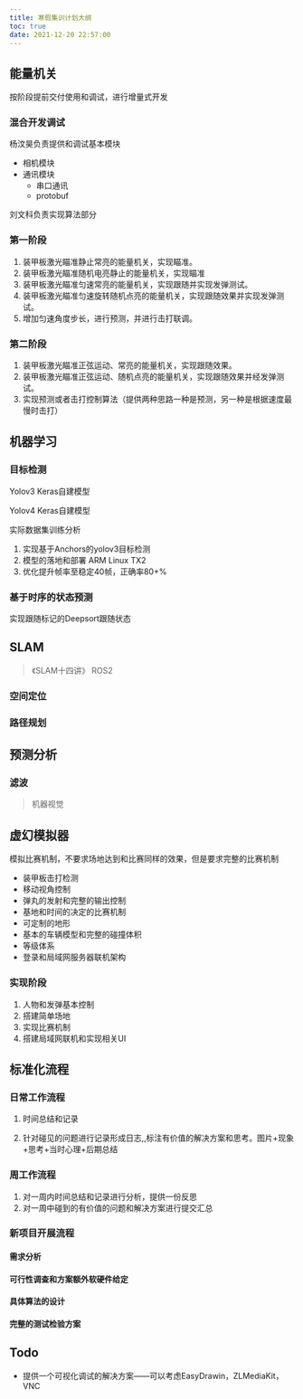 ```yaml
---
title: 寒假集训计划大纲
toc: true
date: 2021-12-20 22:57:00
---
```




## 能量机关

按阶段提前交付使用和调试，进行增量式开发

### 混合开发调试

杨汶昊负责提供和调试基本模块

- 相机模块
- 通讯模块
  - 串口通讯
  - protobuf

刘文科负责实现算法部分



### 第一阶段

1. 装甲板激光瞄准静止常亮的能量机关，实现瞄准。
2. 装甲板激光瞄准随机电亮静止的能量机关，实现瞄准
3. 装甲板激光瞄准匀速常亮的能量机关，实现跟随并实现发弹测试。
4. 装甲板激光瞄准匀速旋转随机点亮的能量机关，实现跟随效果并实现发弹测试。
3. 增加匀速角度步长，进行预测，并进行击打联调。

### 第二阶段

1. 装甲板激光瞄准正弦运动、常亮的能量机关，实现跟随效果。
1. 装甲板激光瞄准正弦运动、随机点亮的能量机关，实现跟随效果并经发弹测试。
2. 实现预测或者击打控制算法（提供两种思路一种是预测，另一种是根据速度最慢时击打）



## 机器学习

### 目标检测

Yolov3 Keras自建模型

Yolov4 Keras自建模型

实际数据集训练分析

1. 实现基于Anchors的yolov3目标检测
2. 模型的落地和部署 ARM Linux TX2
3. 优化提升帧率至稳定40帧，正确率80+%



### 基于时序的状态预测

实现跟随标记的Deepsort跟随状态



## SLAM

> 《SLAM十四讲》 ROS2

### 空间定位

### 路径规划

## 预测分析

### 滤波

> 机器视觉

## 虚幻模拟器

模拟比赛机制，不要求场地达到和比赛同样的效果，但是要求完整的比赛机制

- 装甲板击打检测
- 移动视角控制
- 弹丸的发射和完整的输出控制
- 基地和时间的决定的比赛机制
- 可定制的地形
- 基本的车辆模型和完整的碰撞体积
- 等级体系
- 登录和局域网服务器联机架构

### 实现阶段

1. 人物和发弹基本控制
2. 搭建简单场地
3. 实现比赛机制
4. 搭建局域网联机和实现相关UI



## 标准化流程

### 日常工作流程

1. 时间总结和记录

2. 针对碰见的问题进行记录形成日志,,标注有价值的解决方案和思考。图片+现象+思考+当时心理+后期总结


### 周工作流程

1. 对一周内时间总结和记录进行分析，提供一份反思
2. 对一周中碰到的有价值的问题和解决方案进行提交汇总

### 新项目开展流程

#### 需求分析

#### 可行性调查和方案额外软硬件给定

#### 具体算法的设计

#### 完整的测试检验方案



## Todo

- 提供一个可视化调试的解决方案——可以考虑EasyDrawin，ZLMediaKit，VNC





